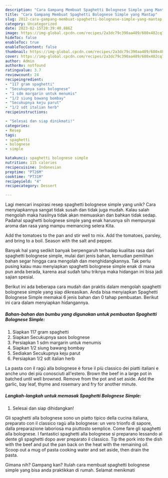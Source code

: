 ```yaml
---
description: "Cara Gampang Membuat Spaghetti Bolognese Simple yang Mantap"
title: "Cara Gampang Membuat Spaghetti Bolognese Simple yang Mantap"
slug: 2012-cara-gampang-membuat-spaghetti-bolognese-simple-yang-mantap
category: Uncategorized
date: 2023-02-15T20:39:40.886Z
image: https://img-global.cpcdn.com/recipes/2a3dc79c390aa489/680x482cq70/spaghetti-bolognese-simple-foto-resep-utama.jpg
hideToc: false
enableToc: true
enableTocContent: false
thumbnail: https://img-global.cpcdn.com/recipes/2a3dc79c390aa489/680x482cq70/spaghetti-bolognese-simple-foto-resep-utama.jpg
cover: https://img-global.cpcdn.com/recipes/2a3dc79c390aa489/680x482cq70/spaghetti-bolognese-simple-foto-resep-utama.jpg
author: Admin
authorAv: notfound
ratingvalue: 3.7
reviewcount: 24
recipeingredient:
- "117 gram spaghetti"
- "Secukupnya saos bolognese"
- "1 sdm margarin untuk menumis"
- "1/2 siung bawang bombay"
- "Secukupnya keju parut"
- "1/2 sdt italian herb"
recipeinstructions:

- "Selesai dan siap dinikmati!"
categories:
- Resep
tags:
- spaghetti
- bolognese
- simple

katakunci: spaghetti bolognese simple 
nutrition: 115 calories
recipecuisine: Indonesian
preptime: "PT26M"
cooktime: "PT31M"
recipeyield: "4"
recipecategory: Dessert

---
```





Lagi mencari inspirasi resep spaghetti bolognese simple yang unik? Cara menyiapkannya sangat tidak susah dan tidak juga mudah. Kalau salah mengolah maka hasilnya tidak akan memuaskan dan bahkan tidak sedap. Padahal spaghetti bolognese simple yang enak harusnya sih mempunyai aroma dan rasa yang mampu memancing selera Kita.





Add the tomatoes to the pan and stir well to mix. Add the tomatoes, parsley, and bring to a boil. Season with the salt and pepper.

Banyak hal yang sedikit banyak berpengaruh terhadap kualitas rasa dari spaghetti bolognese simple, mulai dari jenis bahan, kemudian pemilihan bahan segar hingga cara mengolah dan menghidangkannya. Tak perlu pusing kalau mau menyiapkan spaghetti bolognese simple enak di mana pun anda berada, karena asal sudah tahu triknya maka hidangan ini bisa jadi sajian spesial.






Berikut ini ada beberapa cara mudah dan praktis dalam mengolah spaghetti bolognese simple yang siap dikreasikan. Anda bisa menyiapkan Spaghetti Bolognese Simple memakai 6 jenis bahan dan 0 tahap pembuatan. Berikut ini cara dalam menyiapkan hidangannya.

<!--inarticleads1-->

##### Bahan-bahan dan bumbu yang digunakan untuk pembuatan Spaghetti Bolognese Simple:

1. Siapkan 117 gram spaghetti
1. Siapkan Secukupnya saos bolognese
1. Persiapkan 1 sdm margarin untuk menumis
1. Siapkan 1/2 siung bawang bombay
1. Sediakan Secukupnya keju parut
1. Persiapkan 1/2 sdt italian herb


La pasta con il ragù alla bolognese è forse il più classico dei piatti italiani e anche uno dei più conosciuti all&#39;estero. Brown the beef in a large pot in batched until well browned. Remove from the pot and set aside. Add the garlic, bay leaf, thyme and rosemary and fry for another minute. 

<!--inarticleads2-->

##### Langkah-langkah untuk memasak Spaghetti Bolognese Simple:


1. Selesai dan siap dihidangkan!

Gli spaghetti alla bolognese sono un piatto tipico della cucina italiana, preparato con il classico ragù alla bolognese: un vero trionfo di sapore, dalla preparazione laboriosa ma piuttosto semplice. Come fare gli spaghetti alla bolognese. I fantastici spaghetti alla bolognese si preparano lessando al dente gli spaghetti dopo aver preparato il classico. Tip the pork into the dish with the beef and put the pan back on the heat with the remaining oil. Scoop out a mug of pasta cooking water and set aside, then drain the pasta. 

Gimana nih? Gampang kan? Itulah cara membuat spaghetti bolognese simple yang bisa anda praktikkan di rumah. Selamat menikmati
